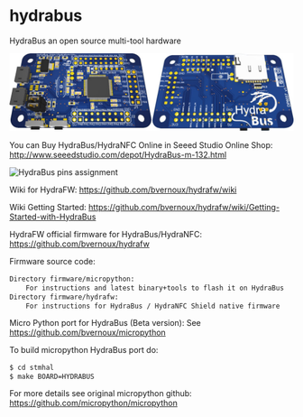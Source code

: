 hydrabus
========

HydraBus an open source multi-tool hardware

![HydraBus board](HydraBus_board.jpg)

You can Buy HydraBus/HydraNFC Online in Seeed Studio Online Shop:
http://www.seeedstudio.com/depot/HydraBus-m-132.html

![HydraBus pins assignment](http://hydrabus.com/HydraBus_1_0_PinAssignment.jpg)

Wiki for HydraFW: https://github.com/bvernoux/hydrafw/wiki

Wiki Getting Started: https://github.com/bvernoux/hydrafw/wiki/Getting-Started-with-HydraBus

HydraFW official firmware for HydraBus/HydraNFC: https://github.com/bvernoux/hydrafw

Firmware source code:

    Directory firmware/micropython:
        For instructions and latest binary+tools to flash it on HydraBus
    Directory firmware/hydrafw:
        For instructions for HydraBus / HydraNFC Shield native firmware

Micro Python port for HydraBus (Beta version):
See https://github.com/bvernoux/micropython

To build micropython HydraBus port do:

    $ cd stmhal
    $ make BOARD=HYDRABUS

For more details see original micropython github: https://github.com/micropython/micropython
